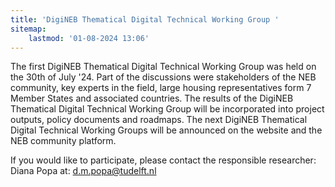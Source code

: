 ```yaml
---
title: 'DigiNEB Thematical Digital Technical Working Group '
sitemap:
    lastmod: '01-08-2024 13:06'
---
```


The first DigiNEB Thematical Digital Technical Working Group was held on the 30th of July '24. 
Part of the discussions were stakeholders of the NEB community, key experts in the field, large housing representatives form 7 Member States and associated countries. 
The results of the DigiNEB Thematical Digital Technical Working Group will be incorporated into project outputs, policy documents and roadmaps. 
The next DigiNEB Thematical Digital Technical Working Groups will be announced on the website and the NEB community platform. 

If you would like to participate, please contact the responsible researcher: Diana Popa at: d.m.popa@tudelft.nl
